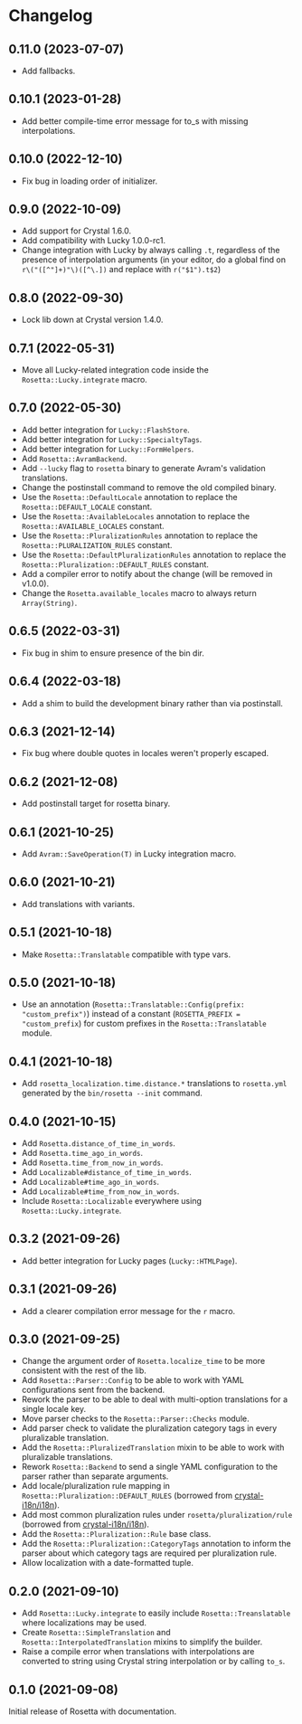 # Changelog

## 0.11.0 (2023-07-07)

- Add fallbacks.

## 0.10.1 (2023-01-28)

- Add better compile-time error message for to_s with missing interpolations.

## 0.10.0 (2022-12-10)

- Fix bug in loading order of initializer.

## 0.9.0 (2022-10-09)

- Add support for Crystal 1.6.0.
- Add compatibility with Lucky 1.0.0-rc1.
- Change integration with Lucky by always calling `.t`, regardless of the
  presence of interpolation arguments (in your editor, do a global find on `r\("([^"]+)"\)([^\.])` and replace with `r("$1").t$2`)

## 0.8.0 (2022-09-30)

- Lock lib down at Crystal version 1.4.0.

## 0.7.1 (2022-05-31)

- Move all Lucky-related integration code inside the `Rosetta::Lucky.integrate`
  macro.

## 0.7.0 (2022-05-30)

- Add better integration for `Lucky::FlashStore`.
- Add better integration for `Lucky::SpecialtyTags`.
- Add better integration for `Lucky::FormHelpers`.
- Add `Rosetta::AvramBackend`.
- Add `--lucky` flag to `rosetta` binary to generate Avram's validation
  translations.
- Change the postinstall command to remove the old compiled binary.
- Use the `Rosetta::DefaultLocale` annotation to replace the
  `Rosetta::DEFAULT_LOCALE` constant.
- Use the `Rosetta::AvailableLocales` annotation to replace the
  `Rosetta::AVAILABLE_LOCALES` constant.
- Use the `Rosetta::PluralizationRules` annotation to replace the
  `Rosetta::PLURALIZATION_RULES` constant.
- Use the `Rosetta::DefaultPluralizationRules` annotation to replace the
  `Rosetta::Pluralization::DEFAULT_RULES` constant.
- Add a compiler error to notify about the change (will be removed in v1.0.0).
- Change the `Rosetta.available_locales` macro to always return `Array(String)`.

## 0.6.5 (2022-03-31)

- Fix bug in shim to ensure presence of the bin dir.

## 0.6.4 (2022-03-18)

- Add a shim to build the development binary rather than via postinstall.

## 0.6.3 (2021-12-14)

- Fix bug where double quotes in locales weren't properly escaped.

## 0.6.2 (2021-12-08)

- Add postinstall target for rosetta binary.

## 0.6.1 (2021-10-25)

- Add `Avram::SaveOperation(T)` in Lucky integration macro.

## 0.6.0 (2021-10-21)

- Add translations with variants.

## 0.5.1 (2021-10-18)

- Make `Rosetta::Translatable` compatible with type vars.

## 0.5.0 (2021-10-18)

- Use an annotation (`Rosetta::Translatable::Config(prefix: "custom_prefix")`)
  instead of a constant (`ROSETTA_PREFIX = "custom_prefix`) for custom prefixes
  in the `Rosetta::Translatable` module.

## 0.4.1 (2021-10-18)

- Add `rosetta_localization.time.distance.*` translations to `rosetta.yml`
  generated by the `bin/rosetta --init` command.

## 0.4.0 (2021-10-15)

- Add `Rosetta.distance_of_time_in_words`.
- Add `Rosetta.time_ago_in_words`.
- Add `Rosetta.time_from_now_in_words`.
- Add `Localizable#distance_of_time_in_words`.
- Add `Localizable#time_ago_in_words`.
- Add `Localizable#time_from_now_in_words`.
- Include `Rosetta::Localizable` everywhere using `Rosetta::Lucky.integrate`.

## 0.3.2 (2021-09-26)

- Add better integration for Lucky pages (`Lucky::HTMLPage`).

## 0.3.1 (2021-09-26)

- Add a clearer compilation error message for the `r` macro.

## 0.3.0 (2021-09-25)

- Change the argument order of `Rosetta.localize_time` to be more consistent
  with the rest of the lib.
- Add `Rosetta::Parser::Config` to be able to work with YAML configurations sent
  from the backend.
- Rework the parser to be able to deal with multi-option translations for a
  single locale key.
- Move parser checks to the `Rosetta::Parser::Checks` module.
- Add parser check to validate the pluralization category tags in every
  pluralizable translation.
- Add the `Rosetta::PluralizedTranslation` mixin to be able to work with
  pluralizable translations.
- Rework `Rosetta::Backend` to send a single YAML configuration to the parser
  rather than separate arguments.
- Add locale/pluralization rule mapping in `Rosetta::Pluralization::DEFAULT_RULES`
  (borrowed from [crystal-i18n/i18n](https://github.com/crystal-i18n/i18n)).
- Add most common pluralization rules under `rosetta/pluralization/rule`
  (borrowed from [crystal-i18n/i18n](https://github.com/crystal-i18n/i18n)).
- Add the `Rosetta::Pluralization::Rule` base class.
- Add the `Rosetta::Pluralization::CategoryTags` annotation to inform the parser
  about which category tags are required per pluralization rule.
- Allow localization with a date-formatted tuple.

## 0.2.0 (2021-09-10)

- Add `Rosetta::Lucky.integrate` to easily include `Rosetta::Treanslatable`
  where localizations may be used.
- Create `Rosetta::SimpleTranslation` and `Rosetta::InterpolatedTranslation`
  mixins to simplify the builder.
- Raise a compile error when translations with interpolations are converted to
  string using Crystal string interpolation or by calling `to_s`.

## 0.1.0 (2021-09-08)

Initial release of Rosetta with documentation.
